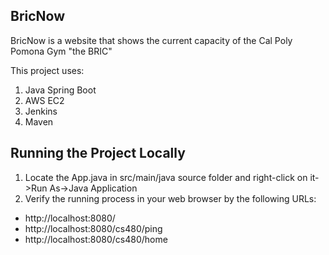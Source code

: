 BricNow
-------------
BricNow is a website that shows the current capacity of  the Cal Poly Pomona Gym
"the BRIC"

This project uses: 
1. Java Spring Boot
3. AWS EC2
4. Jenkins
2. Maven 


Running the Project Locally
----------------------------------------
1. Locate the App.java in src/main/java source folder and right-click on it->Run As->Java Application
2. Verify the running process in your web browser by the following URLs:

- http://localhost:8080/
- http://localhost:8080/cs480/ping
- http://localhost:8080/cs480/home

